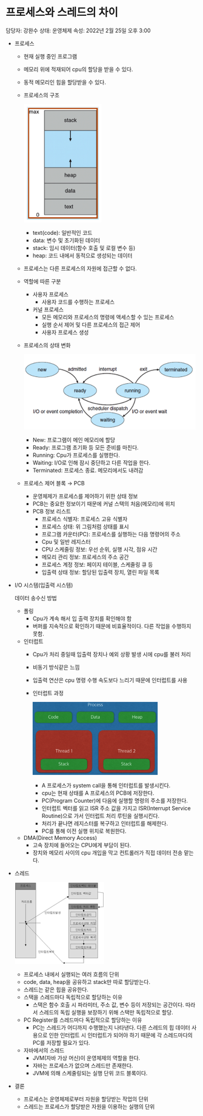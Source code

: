 # 프로세스와 스레드의 차이

담당자: 강완수
상태: 운영체제
속성: 2022년 2월 25일 오후 3:00

- 프로세스
    - 현재 실행 중인 프로그램
    - 메모리 위에 적재되어 cpu의 할당을 받을 수 있다.
    - 동적 메모리인 힙을 할당받을 수 있다.
    - 프로세스의 구조
        
        ![Screen Shot 2022-02-25 at 20.32.29 PM.png](img/img_4.png)
        
        - text(code): 일반적인 코드
        - data: 변수 및 초기화된 데이터
        - stack: 임시 데이터(함수 호출 및 로컬 변수 등)
        - heap: 코드 내에서 동적으로 생성되는 데이터
    - 프로세스는 다른 프로세스의 자원에 접근할 수 없다.
    - 역할에 따른 구분
        - 사용자 프로세스
            - 사용자 코드를 수행하는 프로세스
        - 커널 프로세스
            - 모든 메모리와 프로세스의 명령에 액세스할 수 있는 프로세스
            - 실행 순서 제어 및 다른 프로세스의 접근 제어
            - 사용자 프로세스 생성
    - 프로세스의 상태 변화
        
        ![Screen Shot 2022-02-25 at 20.39.26 PM.png](img/img_5.png)
        
        - New: 프로그램이 메인 메모리에 할당
        - Ready: 프로그램 초기화 등 모든 준비를 마친다.
        - Running: Cpu가 프로세스를 실행한다.
        - Waiting: I/O로 인해 잠시 중단하고 다른 작업을 한다.
        - Terminated: 프로세스 종료. 메모리에서도 내려감
    - 프로세스 제어 블록 → PCB
        - 운영체제가 프로세스를 제어하기 위한 상태 정보
        - PCB는 중요한 정보이기 때문에 커널 스택의 처음(메모리)에 위치
        - PCB 정보 리스트
            - 프로세스 식별자: 프로세스 고유 식별자
            - 프로세스 상태: 위 그림처럼 상태를 표시
            - 프로그램 카운터(PC): 프로세스를 실행하는 다음 명령어의 주소
            - Cpu 및 일반 레지스터
            - CPU 스케줄링 정보: 우선 순위, 실행 시각, 점유 시간
            - 메모리 관리 정보: 프로세스의 주소 공간
            - 프로세스 계정 정보: 페이지 테이블, 스케줄링 큐 등
            - 입출력 상태 정보: 할당된 입출력 장치, 열린 파일 목록

- I/O 시스템(입출력 시스템)
    
    데이터 송수신 방법
    
    - 폴링
        - Cpu가 계속 해서 입 출력 장치를 확인해야 함
        - 버퍼를 지속적으로 확인하기 때문에 비효율적이다. 다른 작업을 수행하지 못함.
    - 인터럽트
        - Cpu가 처리 중일때 입출력 장치나 예외 상황 발생 시에 cpu를 불러 처리
        - 비동기 방식같은 느낌
        - 입출력 연산은 cpu 명령 수행 속도보다 느리기 때문에 인터럽트를 사용
        - 인터럽트 과정
            
            ![Untitled](img/img_6.png)
            
            - A 프로세스가 system call을 통해 인터럽트를 발생시킨다.
            - cpu는 현재 상태를 A 프로세스의 PCB에 저장한다.
            - PC(Program Counter)에 다음에 실행할 명령의 주소를 저장한다.
            - 인터럽트 벡터를 읽고 ISR 주소 값을 가지고 ISR(Interrupt Service Routine)으로 가서 인터럽트 처리 루틴을 실행시킨다.
            - 처리가 끝나면 레지스터를 복구하고 인터럽트를 해제한다.
            - PC를 통해 이전 실행 위치로 복원한다.
    - DMA(Direct Memory Access)
        - 고속 장치에 들어오는 CPU에게 부담이 된다.
        - 장치와 메모리 사이의 cpu 개입을 막고 컨트롤러가 직접 데이터 전송 맡는다.

- 스레드
    
    ![Screen Shot 2022-02-25 at 21.18.34 PM.png](img/img_7.png)
    
    - 프로세스 내에서 실행되는 여러 흐름의 단위
    - code, data, heap을 공유하고 stack만 따로 할당받는다.
    - 스레드는 같은 힙을 공유한다.
    - 스택을 스레드마다 독립적으로 할당하는 이유
        - 스택은 함수 호출 시 파라미터, 주소 값, 변수 등이 저장되는 공간이다. 따라서 스레드의 독립 실행을 보장하기 위해 스택만 독립적으로 할당.
    - PC Register를 스레드마다 독립적으로 할당하는 이유
        - PC는 스레드가 어디까지 수행했는지 나타낸다. 다른 스레드의 힙 데이터 사용으로 인한 인터럽트 시 인터럽트가 되어야 하기 때문에 각 스레드마다의 PC를 저장할 필요가 있다.
    - 자바에서의 스레드
        - JVM(자바 가상 머신)이 운영체제의 역할을 한다.
        - 자바는 프로세스가 없으며 스레드만 존재한다.
        - JVM에 의해 스케줄링되는 실행 단위 코드 블록이다.
- 결론
    - 프로세스는 운영체제로부터 자원을 할당받는 작업의 단위
    - 스레드는 프로세스가 할당받은 자원을 이용하는 실행의 단위
